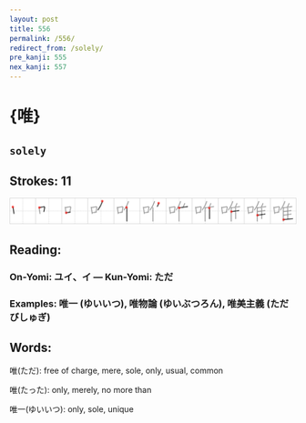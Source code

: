 ```yaml
---
layout: post
title: 556
permalink: /556/
redirect_from: /solely/
pre_kanji: 555
nex_kanji: 557
---
```


# {唯}

## `solely`

## Strokes: 11

<div class="stroke"><img src="../images/E594AF.png" /></div>

## Reading:

### On-Yomi: ユイ、イ &mdash; Kun-Yomi: ただ

### Examples: 唯一 (ゆいいつ), 唯物論 (ゆいぶつろん), 唯美主義 (ただびしゅぎ)

## Words:

唯(ただ): free of charge, mere, sole, only, usual, common

唯(たった): only, merely, no more than

唯一(ゆいいつ): only, sole, unique
